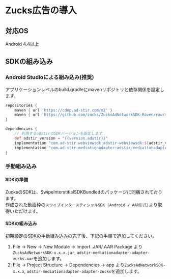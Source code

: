 # Zucks広告の導入

## 対応OS

Android 4.4以上

## SDKの組み込み

### Android Studioによる組み込み(推奨)
アプリケーションレベルのbuild.gradleにmavenリポジトリと依存関係を設定します。

```groovy hl_lines="6 11"
repositories {
    maven { url 'https://cdnp.ad-stir.com/m2' }
    maven { url 'https://github.com/zucks/ZucksAdNetworkSDK-Maven/raw/master/' }
}

dependencies {
    // 利用するadstirのSDKバージョンを設定します
    def adstir_version = "{{version.adstir}}"
    implementation "com.ad-stir.webviewsdk:adstir-webviewsdk:${adstir_version}"
    implementation "com.ad-stir.mediationadapter:adstir-mediationadapter-zucks:${adstir_version}"
}
```

### 手動組み込み
#### SDKの準備
ZucksのSDKは、SwipeInterstitialSDKBundledのパッケージに同梱されております。  
作成された動画枠の`スワイプインタースティシャルSDK (Android / AAR形式)`より取得いただけます。

#### SDKの組み込み
初期設定の[SDKの手動組み込み](../init/manual_integration.md)の完了後、下記の手順で追加してください。

1. File -> New -> New Module -> Import .JAR/.AAR Package より`ZucksAdNetworkSDK-x.x.x.jar`, `adstir-mediationadapter-adapter-zucks.aar`を追加します。
2. File -> Project Structure -> Dependencies -> app より`ZucksAdNetworkSDK-x.x.x`, `adstir-mediationadapter-adapter-zucks`を追加します。
